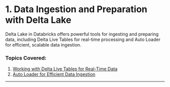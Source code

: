 
# 1. Data Ingestion and Preparation with Delta Lake

Delta Lake in Databricks offers powerful tools for ingesting and preparing data, including Delta Live Tables for real-time processing and Auto Loader for efficient, scalable data ingestion.

### Topics Covered:
1. [Working with Delta Live Tables for Real-Time Data](Working_with_Delta_Live_Tables.md)
2. [Auto Loader for Efficient Data Ingestion](Auto_Loader_for_Data_Ingestion.md)

---
